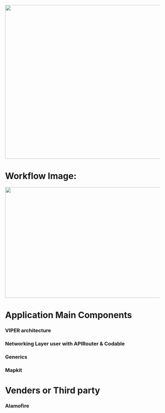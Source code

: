 

<img src="https://github.com/usman-pucit/VIPER_Swift/blob/developer/images/SwiftyVIPER.png"
width="600" height="500">

# Workflow Image:

<img src="https://github.com/usman-pucit/VIPER_Swift/blob/developer/images/bpM7t.png"
width="600" height="360">

#  Application Main Components

### VIPER architecture
### Networking Layer user with APIRouter & Codable 
### Generics
### Mapkit
 

# Venders or Third party

### Alamofire

